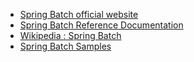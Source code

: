 <ul>
	<li><a href="http://static.springsource.org/spring-batch/">Spring Batch official website</a></li>
	<li><a href="http://static.springsource.org/spring-batch/reference/html/">Spring Batch Reference Documentation</a></li>
	<li><a href="http://en.wikipedia.org/wiki/Spring_Batch">Wikipedia : Spring Batch</a></li>
	<li><a href="http://static.springsource.org/spring-batch/trunk/spring-batch-samples/">Spring Batch Samples</a></li>
</ul>

